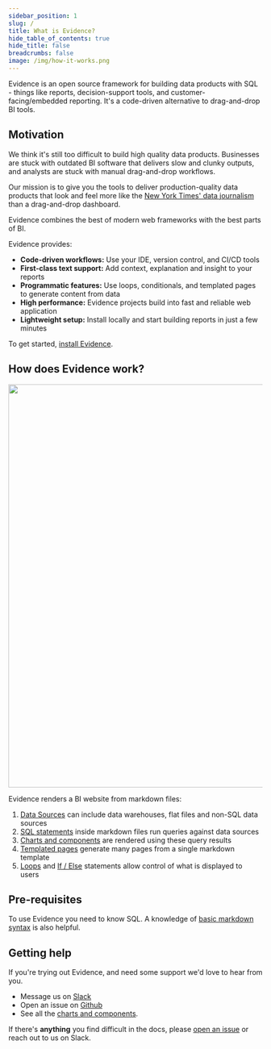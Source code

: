 ```yaml
---
sidebar_position: 1
slug: /
title: What is Evidence?
hide_table_of_contents: true
hide_title: false
breadcrumbs: false
image: /img/how-it-works.png
---
```


Evidence is an open source framework for building data products with SQL - things like reports, decision-support tools, and customer-facing/embedded reporting. It's a code-driven alternative to drag-and-drop BI tools.

## Motivation

We think it's still too difficult to build high quality data products. Businesses are stuck with outdated BI software that delivers slow and clunky outputs, and analysts are stuck with manual drag-and-drop workflows.

Our mission is to give you the tools to deliver production-quality data products that look and feel more like the [New York Times' data journalism](https://www.nytimes.com/interactive/2021/us/covid-cases.html) than a drag-and-drop dashboard.

Evidence combines the best of modern web frameworks with the best parts of BI.

Evidence provides:

- **Code-driven workflows:** Use your IDE, version control, and CI/CD tools
- **First-class text support:** Add context, explanation and insight to your reports
- **Programmatic features:** Use loops, conditionals, and templated pages to generate content from data
- **High performance:** Evidence projects build into fast and reliable web application
- **Lightweight setup:** Install locally and start building reports in just a few minutes

To get started, [install Evidence](/getting-started/install-evidence).

## How does Evidence work?

<img src='/img/how-it-works.png' width="800px"/>

Evidence renders a BI website from markdown files:

1. [Data Sources](core-concepts/data-sources) can include data warehouses, flat files and non-SQL data sources
1. [SQL statements](core-concepts/queries) inside markdown files run queries against data sources
1. [Charts and components](core-concepts/components) are rendered using these query results
1. [Templated pages](core-concepts/templated-pages) generate many pages from a single markdown template
1. [Loops](core-concepts/loops) and [If / Else](core-concepts/if-else) statements allow control of what is displayed to users

## Pre-requisites

To use Evidence you need to know SQL. A knowledge of [basic markdown syntax](markdown) is also helpful.

## Getting help

If you're trying out Evidence, and need some support we'd love to hear from you.

- Message us on <a href='https://slack.evidence.dev' target="_blank">Slack</a>
- Open an issue on <a href='https://github.com/evidence-dev/evidence' target="_blank">Github</a>
- See all the <a href="https://docs.evidence.dev/components/all-components" target="_blank">charts and components</a>.

If there's **anything** you find difficult in the docs, please [open an issue](https://github.com/evidence-dev/evidence/issues/new/choose) or reach out to us on Slack.
